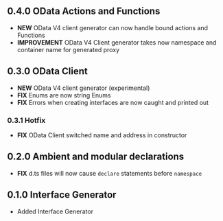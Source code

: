 ## 0.4.0 OData Actions and Functions

- **NEW** OData V4 client generator can now handle bound actions and Functions
- **IMPROVEMENT** OData V4 Client generator takes now namespace and container name for generated proxy

## 0.3.0 OData Client

- **NEW** OData V4 client generator (experimental)
- **FIX** Enums are now string Enums
- **FIX** Errors when creating interfaces are now caught and printed out

### 0.3.1 Hotfix

- **FIX** OData Client switched name and address in constructor

## 0.2.0 Ambient and modular declarations

- **FIX** d.ts files will now cause `declare` statements before `namespace`

## 0.1.0 Interface Generator

- Added Interface Generator